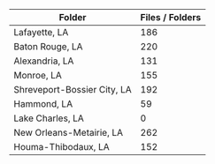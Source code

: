 | Folder                      |   Files / Folders |
|-----------------------------|-------------------|
| Lafayette, LA               |               186 |
| Baton Rouge, LA             |               220 |
| Alexandria, LA              |               131 |
| Monroe, LA                  |               155 |
| Shreveport-Bossier City, LA |               192 |
| Hammond, LA                 |                59 |
| Lake Charles, LA            |                 0 |
| New Orleans-Metairie, LA    |               262 |
| Houma-Thibodaux, LA         |               152 |